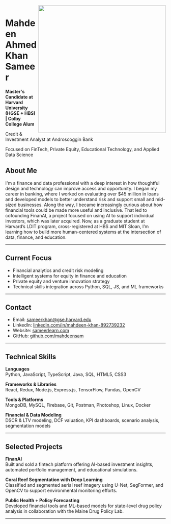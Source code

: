 <img align="right" src="https://media1.giphy.com/media/v1.Y2lkPTc5MGI3NjExY3Bra3dkbjZ2MG83Nm43ajA2d3E3dDRnNzRidzRhMnN1b2gxenlnMyZlcD12MV9pbnRlcm5hbF9naWZfYnlfaWQmY3Q9Zw/K9K9nt01laEKmruwBf/giphy.gif" width="400"/>

# Mahdeen Ahmed Khan Sameer

**Master's Candidate at Harvard University (HGSE + HBS) | Colby College Alum**

Credit & Investment Analyst at Androscoggin Bank  

Focused on FinTech, Private Equity, Educational Technology, and Applied Data Science



## About Me

I'm a finance and data professional with a deep interest in how thoughtful design and technology can improve access and opportunity. I began my career in banking, where I worked on evaluating over $45 million in loans and developed models to better understand risk and support small and mid-sized businesses. Along the way, I became increasingly curious about how financial tools could be made more useful and inclusive. That led to cofounding FinanAI, a project focused on using AI to support individual investors, which was later acquired. Now, as a graduate student at Harvard’s LDIT program, cross-registered at HBS and MIT Sloan, I’m learning how to build more human-centered systems at the intersection of data, finance, and education.

---

## Current Focus

- Financial analytics and credit risk modeling  
- Intelligent systems for equity in finance and education  
- Private equity and venture innovation strategy  
- Technical skills integration across Python, SQL, JS, and ML frameworks  

---

## Contact

- Email: [sameerkhan@gse.harvard.edu](mailto:sameerkhan@gse.harvard.edu)  
- LinkedIn: [linkedin.com/in/mahdeen-khan-892739232](https://linkedin.com/in/mahdeen-khan-892739232)  
- Website: [sameerlearn.com](https://sameerlearn.com)  
- GitHub: [github.com/mahdeensam](https://github.com/mahdeensam)

---

## Technical Skills

**Languages**  
Python, JavaScript, TypeScript, Java, SQL, HTML5, CSS3  

**Frameworks & Libraries**  
React, Redux, Node.js, Express.js, TensorFlow, Pandas, OpenCV  

**Tools & Platforms**  
MongoDB, MySQL, Firebase, Git, Postman, Photoshop, Linux, Docker  

**Financial & Data Modeling**  
DSCR & LTV modeling, DCF valuation, KPI dashboards, scenario analysis, segmentation models

---

## Selected Projects

**FinanAI**  
Built and sold a fintech platform offering AI-based investment insights, automated portfolio management, and educational simulations.  

**Coral Reef Segmentation with Deep Learning**  
Classified and segmented aerial reef imagery using U-Net, SegFormer, and OpenCV to support environmental monitoring efforts.  

**Public Health + Policy Forecasting**  
Developed financial tools and ML-based models for state-level drug policy analysis in collaboration with the Maine Drug Policy Lab.

---

